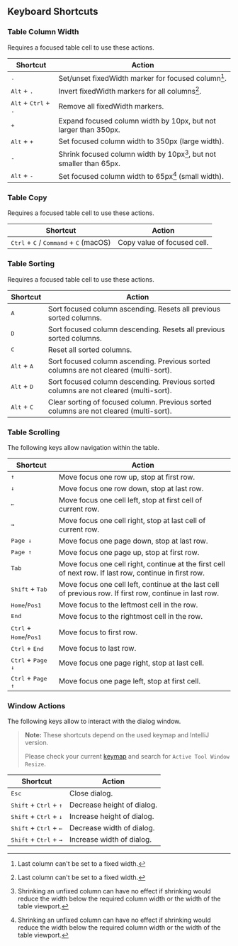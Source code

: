 ## Keyboard Shortcuts

### Table Column Width
Requires a focused table cell to use these actions.

| Shortcut                                        | Action                                                              |
|-------------------------------------------------|---------------------------------------------------------------------|
| <kbd>.</kbd>                                    | Set/unset fixedWidth marker for focused column[^1].                 |
| <kbd>Alt</kbd> + <kbd>.</kbd>                   | Invert fixedWidth markers for all columns[^1].                      |
| <kbd>Alt</kbd> + <kbd>Ctrl</kbd> + <kbd>.</kbd> | Remove all fixedWidth markers.                                      |
| <kbd>+</kbd>                                    | Expand focused column width by 10px, but not larger than 350px.     |
| <kbd>Alt</kbd> + <kbd>+</kbd>                   | Set focused column width to 350px (large width).                    |
| <kbd>-</kbd>                                    | Shrink focused column width by 10px[^2], but not smaller than 65px. |
| <kbd>Alt</kbd> + <kbd>-</kbd>                   | Set focused column width to 65px[^2] (small width).                 |

[^1]: Last column can't be set to a fixed width.

[^2]: Shrinking an unfixed column can have no effect if shrinking would reduce the width below the required column width or the width of the table viewport.

### Table Copy
Requires a focused table cell to use these actions.

| Shortcut                                                                   | Action                      |
|----------------------------------------------------------------------------|-----------------------------|
| <kbd>Ctrl</kbd> + <kbd>C</kbd> / <kbd>Command</kbd> + <kbd>C</kbd> (macOS) | Copy value of focused cell. |

### Table Sorting
Requires a focused table cell to use these actions.

| Shortcut                       | Action                                                                                 |
|--------------------------------|----------------------------------------------------------------------------------------|
| <kbd>A</kbd>                   | Sort focused column ascending. Resets all previous sorted columns.                     |
| <kbd>D</kbd>                   | Sort focused column descending. Resets all previous sorted columns.                    |
| <kbd>C</kbd>                   | Reset all sorted columns.                                                              |
| <kbd>Alt</kbd> + <kbd>A</kbd>  | Sort focused column ascending. Previous sorted columns are not cleared (multi-sort).   |
| <kbd>Alt</kbd> + <kbd>D</kbd>  | Sort focused column descending. Previous sorted columns are not cleared (multi-sort).  |
| <kbd>Alt</kbd> + <kbd>C</kbd>  | Clear sorting of focused column. Previous sorted columns are not cleared (multi-sort). |


### Table Scrolling
The following keys allow navigation within the table.

| Shortcut                                          | Action                                                                                                   |
|---------------------------------------------------|----------------------------------------------------------------------------------------------------------|
| <kbd>&uarr;</kbd>                                 | Move focus one row up, stop at first row.                                                                |
| <kbd>&darr;</kbd>                                 | Move focus one row down, stop at last row.                                                               |
| <kbd>&larr;</kbd>                                 | Move focus one cell left, stop at first cell of current row.                                             |
| <kbd>&rarr;</kbd>                                 | Move focus one cell right, stop at last cell of current row.                                             |
| <kbd>Page &darr;</kbd>                            | Move focus one page down, stop at last row.                                                              |
| <kbd>Page &uarr;</kbd>                            | Move focus one page up, stop at first row.                                                               |
| <kbd>Tab</kbd>                                    | Move focus one cell right, continue at the first cell of next row. If last row, continue in first row.   |
| <kbd>Shift</kbd> + <kbd>Tab</kbd>                 | Move focus one cell left, continue at the last cell of previous row. If first row, continue in last row. |
| <kbd>Home</kbd>/<kbd>Pos1</kbd>                   | Move focus to the leftmost cell in the row.                                                              |
| <kbd>End</kbd>                                    | Move focus to the rightmost cell in the row.                                                             |
| <kbd>Ctrl</kbd> + <kbd>Home</kbd>/<kbd>Pos1</kbd> | Move focus to first row.                                                                                 |
| <kbd>Ctrl</kbd> + <kbd>End</kbd>                  | Move focus to last row.                                                                                  |
| <kbd>Ctrl</kbd> + <kbd>Page &darr;</kbd>          | Move focus one page right, stop at last cell.                                                            |
| <kbd>Ctrl</kbd> + <kbd>Page &uarr;</kbd>          | Move focus one page left, stop at first cell.                                                            |

### Window Actions
The following keys allow to interact with the dialog window.
>**Note:** These shortcuts depend on the used keymap and IntelliJ version.
>
> Please check your current [keymap](https://www.jetbrains.com/help/idea/settings-keymap.html) and search for `Active Tool Window Resize`.

| Shortcut                                               | Action                     |
|--------------------------------------------------------|----------------------------|
| <kbd>Esc</kbd>                                         | Close dialog.              |
| <kbd>Shift</kbd> + <kbd>Ctrl</kbd> + <kbd>&uarr;</kbd> | Decrease height of dialog. |
| <kbd>Shift</kbd> + <kbd>Ctrl</kbd> + <kbd>&darr;</kbd> | Increase height of dialog. |
| <kbd>Shift</kbd> + <kbd>Ctrl</kbd> + <kbd>&larr;</kbd> | Decrease width of dialog.  |
| <kbd>Shift</kbd> + <kbd>Ctrl</kbd> + <kbd>&rarr;</kbd> | Increase width of dialog.  |
